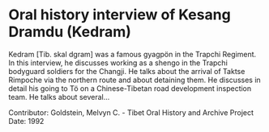 # Oral history interview of Kesang Dramdu (Kedram)


Kedram [Tib. skal dgram] was a famous gyagpön in the Trapchi Regiment. In this interview, he discusses working as a shengo in the Trapchi bodyguard soldiers for the Changji. He talks about the arrival of Taktse Rimpoche via the northern route and about detaining them. He discusses in detail his going to Tö on a Chinese-Tibetan road development inspection team. He talks about several...


Contributor:
                        Goldstein, Melvyn C. - Tibet Oral History and Archive Project  
Date:
1992  
